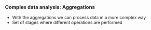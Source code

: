 ### Complex data analysis: Aggregations

- With the aggregations we can process data in a more complex way
- Set of stages where different operations are performed

